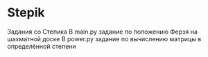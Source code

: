 # Stepik
Задания со Степика
В main.py задание по положению Ферзя на шахматной доске
В power.py задание по вычислению матрицы в определённой степени
